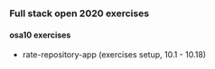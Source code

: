 ### Full stack open 2020 exercises

#### osa10 exercises

* rate-repository-app    (exercises setup, 10.1 - 10.18)